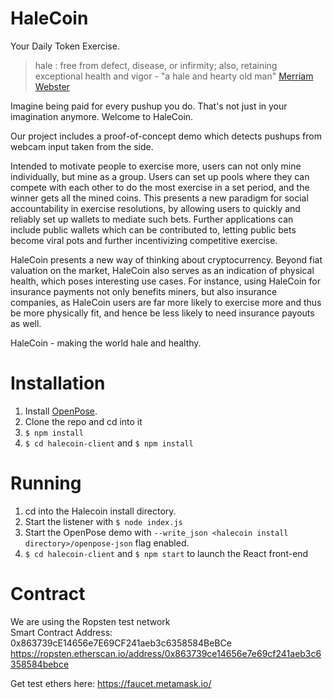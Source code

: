 # HaleCoin

Your Daily Token Exercise.

> hale : free from defect, disease, or infirmity; also, retaining exceptional health and vigor - "a hale and hearty old man"
[Merriam Webster](https://www.merriam-webster.com/dictionary/hale)

Imagine being paid for every pushup you do. That's not just in your imagination anymore. Welcome to HaleCoin.

Our project includes a proof-of-concept demo which detects pushups from webcam input taken from the side.

Intended to motivate people to exercise more, users can not only mine individually, but mine as a group. 
Users can set up pools where they can compete with each other to do the most exercise in a set period, and the winner gets all the mined coins. 
This presents a new paradigm for social accountability in exercise resolutions, by allowing users to quickly and reliably set up wallets to mediate such bets. 
Further applications can include public wallets which can be contributed to, letting public bets become viral pots and further incentivizing competitive exercise.

HaleCoin presents a new way of thinking about cryptocurrency. Beyond fiat valuation on the market, HaleCoin also serves as an indication of physical health, which poses interesting use cases. 
For instance, using HaleCoin for insurance payments not only benefits miners, but also insurance companies, as HaleCoin users are far more likely to exercise more and thus be more physically fit, and hence be less likely to need insurance payouts as well.

HaleCoin - making the world hale and healthy.

# Installation

1. Install [OpenPose](https://github.com/CMU-Perceptual-Computing-Lab/openpose).
1. Clone the repo and cd into it
1. `$ npm install`
1. `$ cd halecoin-client` and `$ npm install`

# Running

1. cd into the Halecoin install directory.
1. Start the listener with `$ node index.js`
1. Start the OpenPose demo with `--write_json <halecoin install directory>/openpose-json` flag enabled.
1. `$ cd halecoin-client` and `$ npm start` to launch the React front-end

# Contract  
We are using the Ropsten test network  
Smart Contract Address: 0x863739cE14656e7E69CF241aeb3c6358584BeBCe
https://ropsten.etherscan.io/address/0x863739ce14656e7e69cf241aeb3c6358584bebce

Get test ethers here: https://faucet.metamask.io/  
